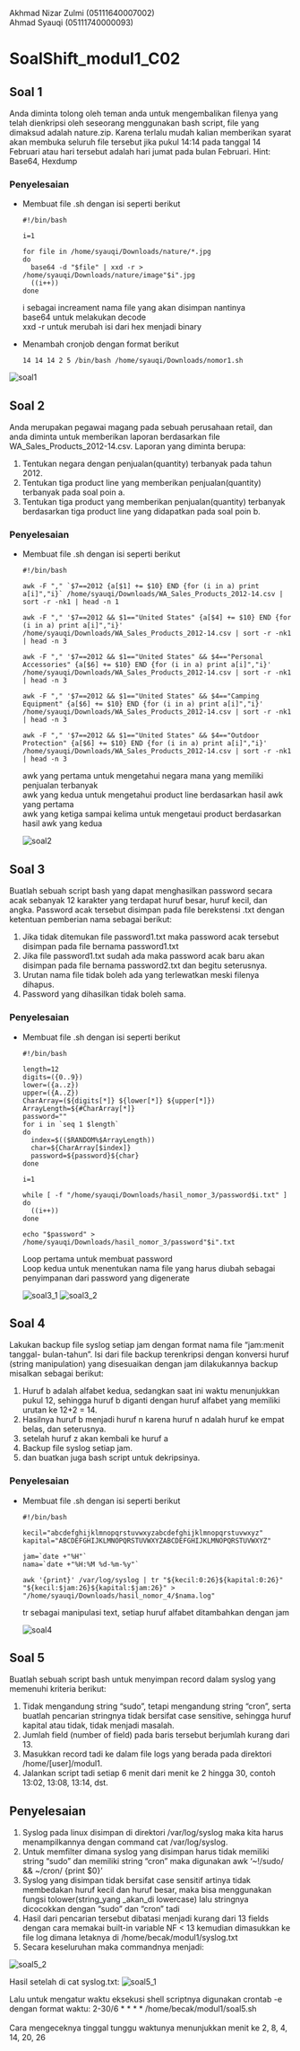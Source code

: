 Akhmad Nizar Zulmi (05111640007002) <br>
Ahmad Syauqi (05111740000093)

# SoalShift_modul1_C02

## Soal 1
Anda diminta tolong oleh teman anda untuk mengembalikan filenya yang telah
dienkripsi oleh seseorang menggunakan bash script, file yang dimaksud adalah
nature.zip. Karena terlalu mudah kalian memberikan syarat akan membuka seluruh
file tersebut jika pukul 14:14 pada tanggal 14 Februari atau hari tersebut adalah hari
jumat pada bulan Februari.
Hint: Base64, Hexdump

### Penyelesaian
- Membuat file .sh dengan isi seperti berikut
  ```
  #!/bin/bash
  
  i=1
  
  for file in /home/syauqi/Downloads/nature/*.jpg
  do
    base64 -d "$file" | xxd -r > /home/syauqi/Downloads/nature/image"$i".jpg
    ((i++))
  done
  ```
  i sebagai increament nama file yang akan disimpan nantinya<br>
  base64 untuk melakukan decode<br>
  xxd -r untuk merubah isi dari hex menjadi binary<br>

- Menambah cronjob dengan format berikut
  ```
  14 14 14 2 5 /bin/bash /home/syauqi/Downloads/nomor1.sh
  ```
  
![soal1](/image_modul1/soal1.png)

## Soal 2
Anda merupakan pegawai magang pada sebuah perusahaan retail, dan anda diminta
untuk memberikan laporan berdasarkan file WA_Sales_Products_2012-14.csv.
Laporan yang diminta berupa:
1. Tentukan negara dengan penjualan(quantity) terbanyak pada tahun 2012.
2. Tentukan tiga product line yang memberikan penjualan(quantity) terbanyak pada soal poin a.
3. Tentukan tiga product yang memberikan penjualan(quantity) terbanyak berdasarkan tiga product line yang didapatkan pada soal poin b.

### Penyelesaian
- Membuat file .sh dengan isi seperti berikut
  ```
  #!/bin/bash

  awk -F "," `$7==2012 {a[$1] += $10} END {for (i in a) print a[i]","i}` /home/syauqi/Downloads/WA_Sales_Products_2012-14.csv | sort -r -nk1 | head -n 1

  awk -F "," '$7==2012 && $1=="United States" {a[$4] += $10} END {for (i in a) print a[i]","i}' /home/syauqi/Downloads/WA_Sales_Products_2012-14.csv | sort -r -nk1 | head -n 3

  awk -F "," '$7==2012 && $1=="United States" && $4=="Personal Accessories" {a[$6] += $10} END {for (i in a) print a[i]","i}' /home/syauqi/Downloads/WA_Sales_Products_2012-14.csv | sort -r -nk1 | head -n 3

  awk -F "," '$7==2012 && $1=="United States" && $4=="Camping Equipment" {a[$6] += $10} END {for (i in a) print a[i]","i}' /home/syauqi/Downloads/WA_Sales_Products_2012-14.csv | sort -r -nk1 | head -n 3

  awk -F "," '$7==2012 && $1=="United States" && $4=="Outdoor Protection" {a[$6] += $10} END {for (i in a) print a[i]","i}' /home/syauqi/Downloads/WA_Sales_Products_2012-14.csv | sort -r -nk1 | head -n 3
  ```
  
  awk yang pertama untuk mengetahui negara mana yang memiliki penjualan terbanyak<br>
  awk yang kedua untuk mengetahui product line berdasarkan hasil awk yang pertama<br>
  awk yang ketiga sampai kelima untuk mengetaui product berdasarkan hasil awk yang kedua<br>
  
  ![soal2](/image_modul1/soal2.png)
  
## Soal 3
Buatlah sebuah script bash yang dapat menghasilkan password secara acak
sebanyak 12 karakter yang terdapat huruf besar, huruf kecil, dan angka. Password
acak tersebut disimpan pada file berekstensi .txt dengan ketentuan pemberian nama
sebagai berikut:
1. Jika tidak ditemukan file password1.txt maka password acak tersebut disimpan pada file bernama password1.txt
2. Jika file password1.txt sudah ada maka password acak baru akan disimpan pada file bernama password2.txt dan begitu seterusnya.
3. Urutan nama file tidak boleh ada yang terlewatkan meski filenya dihapus.
4. Password yang dihasilkan tidak boleh sama.

### Penyelesaian
- Membuat file .sh dengan isi seperti berikut
  ```
  #!/bin/bash

  length=12
  digits=({0..9})
  lower=({a..z})
  upper=({A..Z})
  CharArray=(${digits[*]} ${lower[*]} ${upper[*]})
  ArrayLength=${#CharArray[*]}
  password=""
  for i in `seq 1 $length`
  do
    index=$(($RANDOM%$ArrayLength))
    char=${CharArray[$index]}
    password=${password}${char}
  done

  i=1

  while [ -f "/home/syauqi/Downloads/hasil_nomor_3/password$i.txt" ]
  do
    ((i++))
  done

  echo "$password" > /home/syauqi/Downloads/hasil_nomor_3/password"$i".txt
  ```
  
  Loop pertama untuk membuat password<br>
  Loop kedua untuk menentukan nama file yang harus diubah sebagai penyimpanan dari password yang digenerate<br>
  
  ![soal3_1](/image_modul1/soal3_1.png)
  ![soal3_2](/image_modul1/soal3_2.png)
  
## Soal 4
Lakukan backup file syslog setiap jam dengan format nama file “jam:menit tanggal-
bulan-tahun”. Isi dari file backup terenkripsi dengan konversi huruf (string
manipulation) yang disesuaikan dengan jam dilakukannya backup misalkan sebagai
berikut:
1. Huruf b adalah alfabet kedua, sedangkan saat ini waktu menunjukkan pukul 12, sehingga huruf b diganti dengan huruf alfabet yang memiliki urutan ke 12+2 = 14.
2. Hasilnya huruf b menjadi huruf n karena huruf n adalah huruf ke empat belas, dan seterusnya.
3. setelah huruf z akan kembali ke huruf a
4. Backup file syslog setiap jam.
5. dan buatkan juga bash script untuk dekripsinya.

### Penyelesaian
- Membuat file .sh dengan isi seperti berikut
  ```
  #!/bin/bash

  kecil="abcdefghijklmnopqrstuvwxyzabcdefghijklmnopqrstuvwxyz"
  kapital="ABCDEFGHIJKLMNOPQRSTUVWXYZABCDEFGHIJKLMNOPQRSTUVWXYZ"

  jam=`date +"%H"`
  nama=`date +"%H:%M %d-%m-%y"`

  awk '{print}' /var/log/syslog | tr "${kecil:0:26}${kapital:0:26}" "${kecil:$jam:26}${kapital:$jam:26}" > "/home/syauqi/Downloads/hasil_nomor_4/$nama.log"
  ```
  
  tr sebagai manipulasi text, setiap huruf alfabet ditambahkan dengan jam
  
  ![soal4](/image_modul1/soal4.png)

## Soal 5
Buatlah sebuah script bash untuk menyimpan record dalam syslog yang memenuhi
kriteria berikut:
1. Tidak mengandung string “sudo”, tetapi mengandung string “cron”, serta buatlah pencarian stringnya tidak bersifat case sensitive, sehingga huruf kapital atau tidak, tidak menjadi masalah.
2. Jumlah field (number of field) pada baris tersebut berjumlah kurang dari 13.
3. Masukkan record tadi ke dalam file logs yang berada pada direktori /home/[user]/modul1.
4. Jalankan script tadi setiap 6 menit dari menit ke 2 hingga 30, contoh 13:02, 13:08, 13:14, dst.

## Penyelesaian
1. Syslog pada linux disimpan di direktori /var/log/syslog maka kita harus menampilkannya dengan command cat /var/log/syslog.
2. Untuk memfilter dimana syslog yang disimpan harus tidak memiliki string “sudo” dan memiliki string “cron” maka digunakan awk ‘~!/sudo/ && ~/cron/ {print $0}’
3. Syslog yang disimpan tidak bersifat case sensitif artinya tidak membedakan huruf kecil dan huruf besar, maka bisa menggunakan fungsi tolower(string_yang _akan_di lowercase) lalu stringnya dicocokkan dengan “sudo” dan “cron” tadi
4. Hasil dari pencarian tersebut dibatasi menjadi kurang dari 13 fields dengan cara memakai built-in variable NF < 13 kemudian dimasukkan ke file log dimana letaknya di /home/becak/modul1/syslog.txt
5. Secara keseluruhan maka commandnya menjadi:

![soal5_2](/image_modul1/soal5_2.png)

Hasil setelah di cat syslog.txt:
![soal5_1](/image_modul1/soal5_1.png)

Lalu untuk mengatur waktu eksekusi shell scriptnya digunakan crontab -e dengan format waktu:
2-30/6 * * * * /home/becak/modul1/soal5.sh<br><br>
Cara mengeceknya tinggal tunggu waktunya menunjukkan menit ke 2, 8, 4, 14, 20, 26
